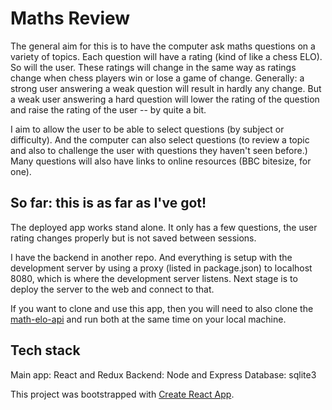 # Maths Review
The general aim for this is to have the computer ask maths questions on a variety of topics. Each question will have a rating (kind of like a chess ELO). So will the user. These ratings will change in the same way as ratings change when chess players win or lose a game of change. Generally: a strong user answering a weak question will result in hardly any change. But a weak user answering a hard question will lower the rating of the question and raise the rating of the user -- by quite a bit.

I aim to allow the user to be able to select questions (by subject or difficulty). And the computer can also select questions (to review a topic and also to challenge the user with questions they haven't seen before.) Many questions will also have links to online resources (BBC bitesize, for one). 

## So far: this is as far as I've got!
The deployed app works stand alone. It only has a few questions, the user rating changes properly but is not saved between sessions. 

I have the backend in another repo. And everything is setup with the development server by using a proxy (listed in package.json) to localhost 8080, which is where the development server listens. Next stage is to deploy the server to the web and connect to that. 

If you want to clone and use this app, then you will need to also clone the [math-elo-api](https://github.com/Samir70/maths-elo-api) and run both at the same time on your local machine.

## Tech stack
Main app: React and Redux
Backend: Node and Express
Database: sqlite3

This project was bootstrapped with [Create React App](https://github.com/facebook/create-react-app).


